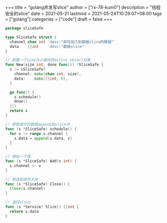 +++
title = "golang并发写slice"
author = ["rx-78-kum0"]
description = "线程安全的slice"
date = 2021-05-21
lastmod = 2021-05-24T10:29:07+08:00
tags = ["golang"]
categories = ["code"]
draft = false
+++

```go
package sliceSafe

type SliceSafe struct {
  channel chan int `desc:"即将加入到数据slice的数据"`
  data    []int    `desc:"数据slice"`
}

// 新建一个size大小缓存的active object对象
func New(size int, done func()) *SliceSafe {
  s := &SliceSafe{
    channel: make(chan int, size),
    data:    make([]int, 0),
  }

  go func() {
    s.schedule()
    done()
  }()
  return s
}

// 把管道中的数据append到slice中
func (s *SliceSafe) schedule() {
  for v := range s.channel {
    s.data = append(s.data, v)
  }
}

// 增加一个值
func (s *SliceSafe) Add(v int) {
  s.channel <- v
}

// 管道使用完关闭
func (s *SliceSafe) Close() {
  close(s.channel)
}

// 返回slice
func (s *Service) Slice() []int {
  return s.data
}
```
